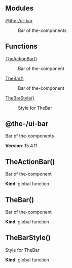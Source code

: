 <!--- Code generated by @the-/script-doc. DO NOT EDIT. -->

## Modules

<dl>
<dt><a href="#module_@the-/ui-bar">@the-/ui-bar</a></dt>
<dd><p>Bar of the-components</p>
</dd>
</dl>

## Functions

<dl>
<dt><a href="#TheActionBar">TheActionBar()</a></dt>
<dd><p>Bar of the-component</p>
</dd>
<dt><a href="#TheBar">TheBar()</a></dt>
<dd><p>Bar of the-component</p>
</dd>
<dt><a href="#TheBarStyle">TheBarStyle()</a></dt>
<dd><p>Style for TheBar</p>
</dd>
</dl>

<a name="module_@the-/ui-bar"></a>

## @the-/ui-bar
Bar of the-components

**Version**: 15.4.11  
<a name="TheActionBar"></a>

## TheActionBar()
Bar of the-component

**Kind**: global function  
<a name="TheBar"></a>

## TheBar()
Bar of the-component

**Kind**: global function  
<a name="TheBarStyle"></a>

## TheBarStyle()
Style for TheBar

**Kind**: global function  
